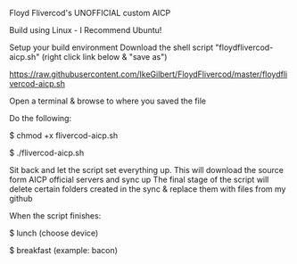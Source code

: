 Floyd Flivercod's UNOFFICIAL custom AICP

Build using Linux - I Recommend Ubuntu!

Setup your build environment
Download the shell script "floydflivercod-aicp.sh" (right click link below & "save as")

https://raw.githubusercontent.com/IkeGilbert/FloydFlivercod/master/floydflivercod-aicp.sh

Open a terminal & browse to where you saved the file 

Do the following:

  $ chmod +x flivercod-aicp.sh
  
  $ ./flivercod-aicp.sh

Sit back and let the script set everything up. This will download the source form AICP official servers and sync up
The final stage of the script will delete certain folders created in the sync & replace them with files from my github

When the script finishes:

$ lunch (choose device)

$ breakfast (example: bacon)
